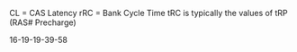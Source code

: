 

CL = CAS Latency
rRC = Bank Cycle Time 
  tRC is typically the values of tRP (RAS# Precharge)


16-19-19-39-58

